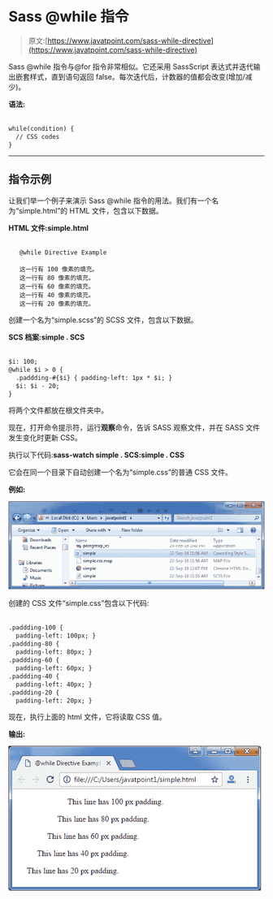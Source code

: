 # Sass @while 指令

> 原文:[https://www.javatpoint.com/sass-while-directive](https://www.javatpoint.com/sass-while-directive)

Sass @while 指令与@for 指令非常相似。它还采用 SassScript 表达式并迭代输出嵌套样式，直到语句返回 false。每次迭代后，计数器的值都会改变(增加/减少)。

**语法:**

```

while(condition) {
  // CSS codes
} 

```

* * *

## 指令示例

让我们举一个例子来演示 Sass @while 指令的用法。我们有一个名为“simple.html”的 HTML 文件，包含以下数据。

**HTML 文件:simple.html**

```

   @while Directive Example

   这一行有 100 像素的填充。
   这一行有 80 像素的填充。
   这一行有 60 像素的填充。
   这一行有 40 像素的填充。
   这一行有 20 像素的填充。

```

创建一个名为“simple.scss”的 SCSS 文件，包含以下数据。

**SCS 档案:simple . SCS**

```

$i: 100;
@while $i > 0 {
  .paddding-#{$i} { padding-left: 1px * $i; }
  $i: $i - 20;
} 

```

将两个文件都放在根文件夹中。

现在，打开命令提示符，运行**观察**命令，告诉 SASS 观察文件，并在 SASS 文件发生变化时更新 CSS。

执行以下代码:**sass-watch simple . SCS:simple . CSS**

它会在同一个目录下自动创建一个名为“simple.css”的普通 CSS 文件。

**例如:**

![Sass While directive1](img/fc47be0cbd15ffcdbe874ef386a3641d.png)

创建的 CSS 文件“simple.css”包含以下代码:

```

.paddding-100 {
  padding-left: 100px; }
.paddding-80 {
  padding-left: 80px; }
.paddding-60 {
  padding-left: 60px; }
.paddding-40 {
  padding-left: 40px; }
.paddding-20 {
  padding-left: 20px; }

```

现在，执行上面的 html 文件，它将读取 CSS 值。

**输出:**

![Sass While directive2](img/62549e33a82a23ae549eef2a11209ee6.png)